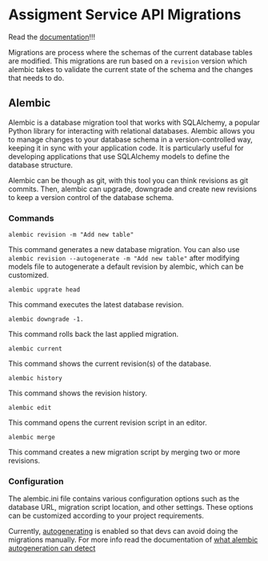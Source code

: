 # Assigment Service API Migrations

Read the [documentation](https://alembic.sqlalchemy.org/en/latest/index.html)!!!

Migrations are process where the schemas of the current database tables are modified. This migrations are run based on a `revision` version which alembic takes to validate the current state of the schema and the changes that needs to do.

## Alembic
Alembic is a database migration tool that works with SQLAlchemy, a popular Python library for interacting with relational databases. Alembic allows you to manage changes to your database schema in a version-controlled way, keeping it in sync with your application code. It is particularly useful for developing applications that use SQLAlchemy models to define the database structure.

Alembic can be though as git, with this tool you can think revisions as git commits. Then, alembic can upgrade, downgrade and create new revisions to keep a version control of the database schema.

### Commands

```
alembic revision -m "Add new table"
```
This command generates a new database migration. You can also use ```alembic revision --autogenerate -m "Add new table"``` after modifying models file to autogenerate a default revision by alembic, which can be customized.

```
alembic upgrate head
```
This command executes the latest database revision.

```
alembic downgrade -1.
```
This command rolls back the last applied migration.

```
alembic current
```
This command shows the current revision(s) of the database.

```
alembic history
```
This command shows the revision history.

```
alembic edit
```
This command opens the current revision script in an editor.

```
alembic merge
```
This command creates a new migration script by merging two or more revisions.

### Configuration

The alembic.ini file contains various configuration options such as the database URL, migration script location, and other settings. These options can be customized according to your project requirements.

Currently, [autogenerating](https://alembic.sqlalchemy.org/en/latest/autogenerate.html) is enabled so that devs can avoid doing the migrations manually. For more info read the documentation of [what alembic autogeneration can detect](https://alembic.sqlalchemy.org/en/latest/autogenerate.html#what-does-autogenerate-detect-and-what-does-it-not-detect)
